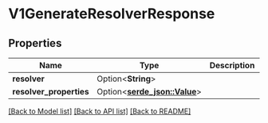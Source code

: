 # V1GenerateResolverResponse

## Properties

Name | Type | Description | Notes
------------ | ------------- | ------------- | -------------
**resolver** | Option<**String**> |  | [optional]
**resolver_properties** | Option<[**serde_json::Value**](.md)> |  | [optional]

[[Back to Model list]](../README.md#documentation-for-models) [[Back to API list]](../README.md#documentation-for-api-endpoints) [[Back to README]](../README.md)


